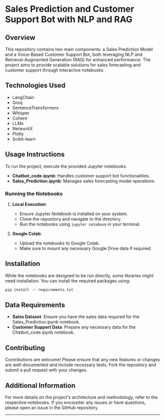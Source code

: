 # Sales Prediction and Customer Support Bot with NLP and RAG

## Overview

This repository contains two main components: a Sales Prediction Model and a Voice-Based Customer Support Bot, both leveraging NLP and Retrieval-Augmented Generation (RAG) for enhanced performance. The project aims to provide scalable solutions for sales forecasting and customer support through interactive notebooks.

## Technologies Used

- LangChain
- Groq
- SentenceTransformers
- Whisper
- Cohere
- LLMs
- NetworkX
- Plotly
- Scikit-learn

## Usage Instructions

To run the project, execute the provided Jupyter notebooks:

- **Chatbot_code.ipynb**: Handles customer support bot functionalities.
- **Sales_Prediction.ipynb**: Manages sales forecasting model operations.

### Running the Notebooks

1. **Local Execution**:
   - Ensure Jupyter Notebook is installed on your system.
   - Clone the repository and navigate to the directory.
   - Run the notebooks using `jupyter notebook` in your terminal.

2. **Google Colab**:
   - Upload the notebooks to Google Colab.
   - Make sure to mount any necessary Google Drive data if required.

## Installation

While the notebooks are designed to be run directly, some libraries might need installation. You can install the required packages using:

```bash
pip install -r requirements.txt
```

## Data Requirements

- **Sales Dataset**: Ensure you have the sales data required for the Sales_Prediction.ipynb notebook.
- **Customer Support Data**: Prepare any necessary data for the Chatbot_code.ipynb notebook.

## Contributing

Contributions are welcome! Please ensure that any new features or changes are well-documented and include necessary tests. Fork the repository and submit a pull request with your changes.

## Additional Information

For more details on the project's architecture and methodology, refer to the respective notebooks. If you encounter any issues or have questions, please open an issue in the GitHub repository.

---
